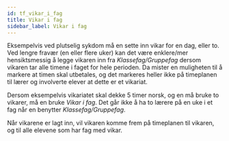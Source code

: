 ```yaml
---
id: tf_vikar_i_fag
title: Vikar i fag
sidebar_label: Vikar i fag
---
```

Eksempelvis ved plutselig sykdom må en sette inn vikar for en dag, eller to. Ved lengre fravær (en eller flere uker) kan det være enklere/mer hensiktsmessig å legge vikaren inn fra _Klassefag/Gruppefag_ dersom vikaren tar alle timene i faget for hele perioden. Da mister en muligheten til å markere at timen skal utbetales, og det markeres heller ikke på timeplanen til lærer og involverte elever at dette er et vikariat.

Dersom eksempelvis vikariatet skal dekke 5 timer norsk, og en må bruke to vikarer, må en bruke _Vikar i fag_. Det går ikke å ha to lærere på en uke i et fag når en benytter _Klassefag/Gruppefag_.

Når vikarene er lagt inn, vil vikaren komme frem på timeplanen til vikaren, og til alle elevene som har fag med vikar.
